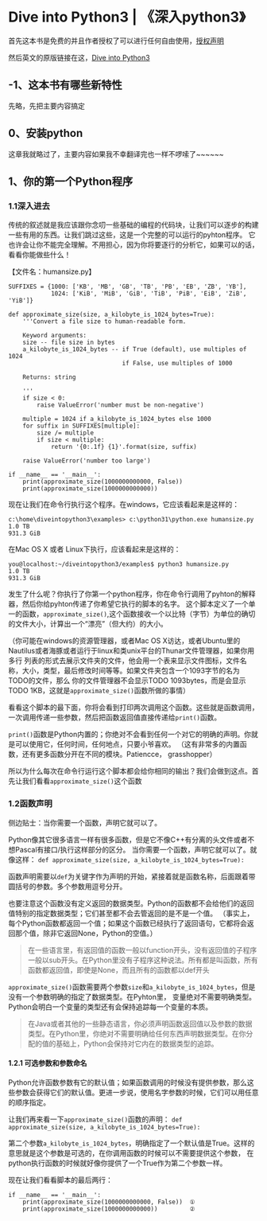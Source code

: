 # Dive into Python3      |         《深入python3》

首先这本书是免费的并且作者授权了可以进行任何自由使用，[授权声明](https://creativecommons.org/licenses/by-sa/3.0/deed.zh)

然后英文的原版链接在这，[Dive into Python3](http://diveinto.org/python3/index.html)

## -1、这本书有哪些新特性
先略，先把主要内容搞定

## 0、安装python
这章我就略过了，主要内容如果我不幸翻译完也一样不啰嗦了~~~~~~

## 1、你的第一个Python程序
### 1.1深入进去
传统的叙述就是我应该跟你念叨一些基础的编程的代码块，让我们可以逐步的构建一些有用的东西。让我们跳过这些，这是一个完整的可以运行的pyhton程序。
它也许会让你不能完全理解。不用担心，因为你将要逐行的分析它，如果可以的话，看看你能做些什么！

【文件名：humansize.py】
```
SUFFIXES = {1000: ['KB', 'MB', 'GB', 'TB', 'PB', 'EB', 'ZB', 'YB'],
            1024: ['KiB', 'MiB', 'GiB', 'TiB', 'PiB', 'EiB', 'ZiB', 'YiB']}

def approximate_size(size, a_kilobyte_is_1024_bytes=True):
    '''Convert a file size to human-readable form.

    Keyword arguments:
    size -- file size in bytes
    a_kilobyte_is_1024_bytes -- if True (default), use multiples of 1024
                                if False, use multiples of 1000

    Returns: string

    '''
    if size < 0:
        raise ValueError('number must be non-negative')

    multiple = 1024 if a_kilobyte_is_1024_bytes else 1000
    for suffix in SUFFIXES[multiple]:
        size /= multiple
        if size < multiple:
            return '{0:.1f} {1}'.format(size, suffix)

    raise ValueError('number too large')

if __name__ == '__main__':
    print(approximate_size(1000000000000, False))
    print(approximate_size(1000000000000))
```

现在让我们在命令行执行这个程序。在windows，它应该看起来是这样的：
```
c:\home\diveintopython3\examples> c:\python31\python.exe humansize.py
1.0 TB
931.3 GiB
```
在Mac OS X 或者 Linux下执行，应该看起来是这样的：
```
you@localhost:~/diveintopython3/examples$ python3 humansize.py
1.0 TB
931.3 GiB
```

发生了什么呢？你执行了你第一个python程序，你在命令行调用了pyhton的解释器，然后你给pyhton传递了你希望它执行的脚本的名字。
这个脚本定义了一个单一的函数，`approximate_size()`,这个函数接收一个以比特（字节）为单位的确切的文件大小，计算出一个“漂亮”（但大约）的大小。

（你可能在windows的资源管理器，或者Mac OS X访达，或者Ubuntu里的Nautilus或者海豚或者运行于linux和类unix平台的Thunar文件管理器，如果你用多行
列表的形式去展示文件夹的文件，他会用一个表来显示文件图标，文件名称，大小，类型，最后修改时间等等。如果文件夹包含一个1093字节的名为TODO的文件，那么
你的文件管理器不会显示TODO 1093bytes，而是会显示TODO 1KB，这就是`approximate_size()`函数所做的事情）

看看这个脚本的最下面，你将会看到打印两次调用这个函数。这些就是函数调用，一次调用传递一些参数，然后把函数返回值直接传递给`print()`函数。

`print()`函数是Python内置的；你绝对不会看到任何一个对它的明确的声明。你就是可以使用它，任何时间，任何地点，只要小爷喜欢。
（这有非常多的内置函数，还有更多函数分开在不同的模块。Patiencce， grasshopper）

所以为什么每次在命令行运行这个脚本都会给你相同的输出？我们会做到这点。首先让我们看看`approximate_size()`这个函数
### 1.2函数声明
侧边贴士：当你需要一个函数，声明它就可以了。

Python像其它很多语言一样有很多函数，但是它不像C++有分离的头文件或者不想Pascal有接口/执行这样部分的区分。
当你需要一个函数，声明它就可以了。就像这样：
`def approximate_size(size, a_kilobyte_is_1024_bytes=True):`

函数声明需要以`def`为关键字作为声明的开始，紧接着就是函数名称，后面跟着带圆括号的参数。多个参数用逗号分开。

也要注意这个函数没有定义返回的数据类型。Python的函数都不会给他们的返回值特别的指定数据类型；它们甚至都不会去管返回的是不是一个值。
（事实上，每个Python函数都返回一个值；如果这个函数已经执行了返回语句，它都将会返回那个值，除非它返回None，Python的空值。）
> 在一些语言里，有返回值的函数一般以function开头，没有返回值的子程序一般以sub开头。在Python里没有子程序这种说法。所有都是叫函数，所有函数都返回值，即使是None，而且所有的函数都以def开头

`approximate_size()`函数需要两个参数`size`和`a_kilobyte_is_1024_bytes`，但是没有一个参数明确的指定了数据类型。在Pyhton里，
变量绝对不需要明确类型。Python会明白一个变量的类型还有会保持追踪每一个变量的本质。

> 在Java或者其他的一些静态语言，你必须声明函数返回值以及参数的数据类型。在Python里，你绝对不需要明确给任何东西声明数据类型。在你分配的值的基础上，Python会保持对它内在的数据类型的追踪。

#### 1.2.1 可选参数和参数命名
Python允许函数参数有它的默认值；如果函数调用的时候没有提供参数，那么这些参数会获得它们的默认值。更进一步说，使用名字参数的时候，它们可以用任意的顺序指定。

让我们再来看一下`approximate_size()`函数的声明：
`def approximate_size(size, a_kilobyte_is_1024_bytes=True):`

第二个参数`a_kilobyte_is_1024_bytes`，明确指定了一个默认值是True。这样的意思就是这个参数是可选的，在你调用函数的时候可以不需要提供这个参数，
在python执行函数的时候就好像你提供了一个True作为第二个参数一样。

现在让我们看看脚本的最后两行：
```
if __name__ == '__main__':
    print(approximate_size(1000000000000, False))  ①
    print(approximate_size(1000000000000))         ②
```